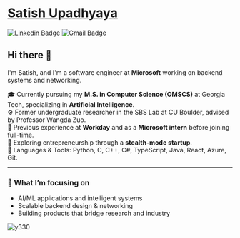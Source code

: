 

<!--
**SatishUpadhyaya/SatishUpadhyaya** is a ✨ _special_ ✨ repository because its `README.md` (this file) appears on your GitHub profile.

Here are some ideas to get you started:

- 🔭 I’m currently working on ...
- 🌱 I’m currently learning ...
- 👯 I’m looking to collaborate on ...
- 🤔 I’m looking for help with ...
- 💬 Ask me about ...
- 📫 How to reach me: ...
- 😄 Pronouns: ...
- ⚡ Fun fact: ...
-->

# [Satish Upadhyaya](https://satishupadhyaya.github.io/)
[![Linkedin Badge](https://img.shields.io/badge/-satishupadhyaya-blue?style=flat-square&logo=Linkedin&logoColor=white&link=https://www.linkedin.com/in/satishupadhyaya/)](https://www.linkedin.com/in/satishupadhyaya/)
[![Gmail Badge](https://img.shields.io/badge/-satishrajupadhyaya@gmail.com-c14438?style=flat-square&logo=Gmail&logoColor=white&link=mailto:satishrajupadhyaya@gmail.com)](mailto:satishrajupadhyaya@gmail.com)

## Hi there 👋

I'm Satish, and I'm a software engineer at **Microsoft** working on backend systems and networking.

🎓 Currently pursuing my **M.S. in Computer Science (OMSCS)** at Georgia Tech, specializing in **Artificial Intelligence**.  
⚙️ Former undergraduate researcher in the SBS Lab at CU Boulder, advised by Professor Wangda Zuo.  
💼 Previous experience at **Workday** and as a **Microsoft intern** before joining full-time.  
🚀 Exploring entrepreneurship through a **stealth-mode startup**.  
🔧 Languages & Tools: Python, C, C++, C#, TypeScript, Java, React, Azure, Git.  

---

### 🌱 What I’m focusing on
- AI/ML applications and intelligent systems  
- Scalable backend design & networking  
- Building products that bridge research and industry  

<p align="left"> <img src="https://komarev.com/ghpvc/?username=satishupadhyaya&label=Profile%20views&color=0e75b6&style=classic" alt="y330" /> </p>
